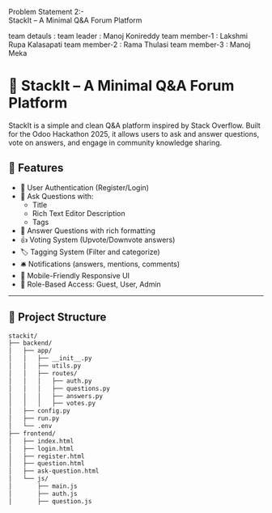 Problem Statement 2:-   
StackIt – A Minimal Q&A Forum Platform

team detauls :
team leader : Manoj Konireddy
team member-1 : Lakshmi Rupa Kalasapati
team member-2 : Rama Thulasi
team member-3 : Manoj Meka

# 🧠 StackIt – A Minimal Q&A Forum Platform

StackIt is a simple and clean Q&A platform inspired by Stack Overflow. Built for the Odoo Hackathon 2025, it allows users to ask and answer questions, vote on answers, and engage in community knowledge sharing.

## 🚀 Features

- 🔐 User Authentication (Register/Login)
- 📝 Ask Questions with:
  - Title
  - Rich Text Editor Description
  - Tags
- 💬 Answer Questions with rich formatting
- 👍 Voting System (Upvote/Downvote answers)
- 🏷️ Tagging System (Filter and categorize)
- 🛎️ Notifications (answers, mentions, comments)
- 📱 Mobile-Friendly Responsive UI
- 🔐 Role-Based Access: Guest, User, Admin

---

## 📁 Project Structure

```bash
stackit/
├── backend/
│   ├── app/
│   │   ├── __init__.py
│   │   ├── utils.py
│   │   ├── routes/
│   │   │   ├── auth.py
│   │   │   ├── questions.py
│   │   │   ├── answers.py
│   │   │   ├── votes.py
│   ├── config.py
│   ├── run.py
│   └── .env
├── frontend/
│   ├── index.html
│   ├── login.html
│   ├── register.html
│   ├── question.html
│   ├── ask-question.html
│   └── js/
│       ├── main.js
│       ├── auth.js
│       ├── question.js


